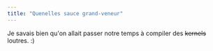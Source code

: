 ```yaml
---
title: "Quenelles sauce grand-veneur"
---
```


Je savais bien qu'on allait passer notre temps à compiler des <s>kernels</s>
loutres. :)

